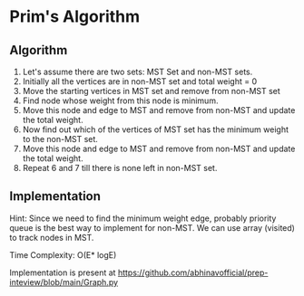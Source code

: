 # Prim's Algorithm

## Algorithm
1. Let's assume there are two sets: MST Set and non-MST sets.
2. Initially all the vertices are in non-MST set and total weight = 0 
3. Move the starting vertices in MST set and remove from non-MST set 
4. Find node whose weight from this node is minimum. 
5. Move this node and edge to MST and remove from non-MST and update the total weight. 
6. Now find out which of the vertices of MST set has the minimum weight to the non-MST set.
7. Move this node and edge to MST and remove from non-MST and update the total weight.
8. Repeat 6 and 7 till there is none left in non-MST set.

## Implementation
Hint:
Since we need to find the minimum weight edge, probably priority queue is the best way to implement for non-MST.
We can use array (visited) to track nodes in MST.

Time Complexity: O(E* logE)

Implementation is present at https://github.com/abhinavofficial/prep-inteview/blob/main/Graph.py